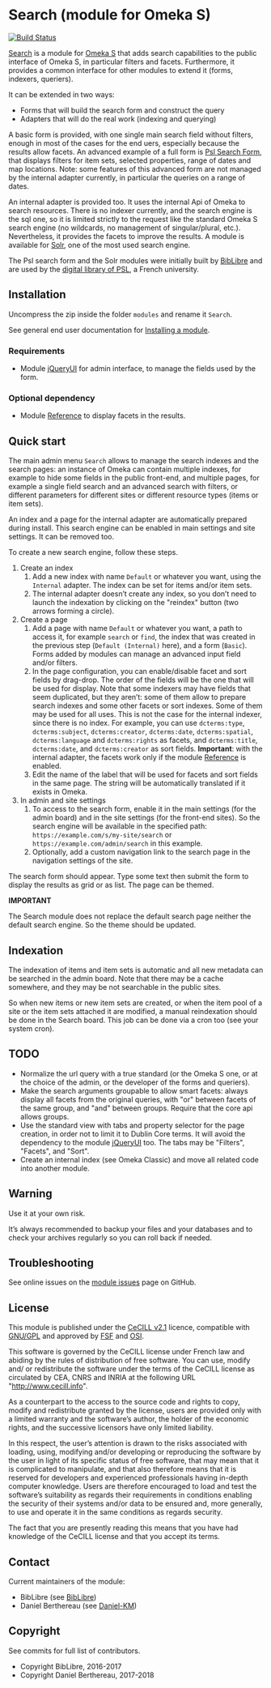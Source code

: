 Search (module for Omeka S)
===========================

[![Build Status](https://travis-ci.org/biblibre/omeka-s-module-Search.svg?branch=master)](https://travis-ci.org/biblibre/omeka-s-module-Search)

[Search] is a module for [Omeka S] that adds search capabilities to the public
interface of Omeka S, in particular filters and facets. Furthermore, it provides
a common interface for other modules to extend it (forms, indexers, queriers).

It can be extended in two ways:

- Forms that will build the search form and construct the query
- Adapters that will do the real work (indexing and querying)

A basic form is provided, with one single main search field without filters,
enough in most of the cases for the end uers, especially because the results
allow facets. An advanced example of a full form is [Psl Search Form], that
displays filters for item sets, selected properties, range of dates and map
locations. Note: some features of this advanced form are not managed by the
internal adapter currently, in particular the queries on a range of dates.

An internal adapter is provided too. It uses the internal Api of Omeka to search
resources. There is no indexer currently, and the search engine is the sql one,
so it is limited strictly to the request like the standard Omeka S search engine
(no wildcards, no management of singular/plural, etc.). Nevertheless, it
provides the facets to improve the results. A module is available for [Solr],
one of the most used search engine.

The Psl search form and the Solr modules were initially built by [BibLibre] and
are used by the [digital library of PSL], a French university.


Installation
------------

Uncompress the zip inside the folder `modules` and rename it `Search`.

See general end user documentation for [Installing a module].

### Requirements

- Module [jQueryUI] for admin interface, to manage the fields used by the form.

### Optional dependency

- Module [Reference] to display facets in the results.


Quick start
-----------

The main admin menu `Search` allows to manage the search indexes and the search
pages: an instance of Omeka can contain multiple indexes, for example to hide
some fields in the public front-end, and multiple pages, for example a single
field search and an advanced search with filters, or different parameters for
different sites or different resource types (items or item sets).

An index and a page for the internal adapter are automatically prepared during
install. This search engine can be enabled in main settings and site settings.
It can be removed too.

To create a new search engine, follow these steps.

1. Create an index
    1. Add a new index with name `Default` or whatever you want, using the
       `Internal` adapter. The index can be set for items and/or item sets.
    2. The internal adapter doesn’t create any index, so you don’t need to
       launch the indexation by clicking on the "reindex" button (two arrows
       forming a circle).
2. Create a page
    1. Add a page with name `Default` or whatever you want, a path to access it,
       for example `search` or `find`, the index that was created in the
       previous step (`Default (Internal)` here), and a form (`Basic`). Forms
       added by modules can manage an advanced input field and/or filters.
    2. In the page configuration, you can enable/disable facet and sort fields
       by drag-drop. The order of the fields will be the one that will be used
       for display. Note that some indexers may have fields that seem
       duplicated, but they aren’t: some of them allow to prepare search indexes
       and some other facets or sort indexes. Some of them may be used for all
       uses. This is not the case for the internal indexer, since there is no
       index.
       For example, you can use `dcterms:type`, `dcterms:subject`,
       `dcterms:creator`, `dcterms:date`, `dcterms:spatial`, `dcterms:language`
       and `dcterms:rights` as facets, and `dcterms:title`, `dcterms:date`, and
       `dcterms:creator` as sort fields.
       **Important**: with the internal adapter, the facets work only if the
       module [Reference] is enabled.
    3. Edit the name of the label that will be used for facets and sort fields
       in the same page. The string will be automatically translated if it
       exists in Omeka.
3. In admin and site settings
    1. To access to the search form, enable it in the main settings (for the
       admin board) and in the site settings (for the front-end sites). So the
       search engine will be available in the specified path: `https://example.com/s/my-site/search`
       or `https://example.com/admin/search` in this example.
    2. Optionally, add a custom navigation link to the search page in the
       navigation settings of the site.

The search form should appear. Type some text then submit the form to display
the results as grid or as list. The page can be themed.

**IMPORTANT**

The Search module  does not replace the default search page neither the default
search engine. So the theme should be updated.


Indexation
----------

The indexation of items and item sets is automatic and all new metadata can be
searched in the admin board. Note that there may be a cache somewhere, and they
may be not searchable in the public sites.

So when new items or new item sets are created, or when the item pool of a site
or the item sets attached it are modified, a manual reindexation should be done
in the Search board. This job can be done via a cron too (see your system cron).


TODO
----

- Normalize the url query with a true standard (or the Omeka S one, or at the
  choice of the admin, or the developer of the forms and queriers).
- Make the search arguments groupable to allow smart facets: always display all
  facets from the original queries, with "or" between facets of the same group,
  and "and" between groups. Require that the core api allows groups.
- Use the standard view with tabs and property selector for the page creation,
  in order not to limit it to Dublin Core terms. It will avoid the dependency to
  the module [jQueryUI] too. The tabs may be "Filters", "Facets", and "Sort".
- Create an internal index (see Omeka Classic) and move all related code into
  another module.


Warning
-------

Use it at your own risk.

It’s always recommended to backup your files and your databases and to check
your archives regularly so you can roll back if needed.


Troubleshooting
---------------

See online issues on the [module issues] page on GitHub.


License
-------

This module is published under the [CeCILL v2.1] licence, compatible with
[GNU/GPL] and approved by [FSF] and [OSI].

This software is governed by the CeCILL license under French law and abiding by
the rules of distribution of free software. You can use, modify and/ or
redistribute the software under the terms of the CeCILL license as circulated by
CEA, CNRS and INRIA at the following URL "http://www.cecill.info".

As a counterpart to the access to the source code and rights to copy, modify and
redistribute granted by the license, users are provided only with a limited
warranty and the software’s author, the holder of the economic rights, and the
successive licensors have only limited liability.

In this respect, the user’s attention is drawn to the risks associated with
loading, using, modifying and/or developing or reproducing the software by the
user in light of its specific status of free software, that may mean that it is
complicated to manipulate, and that also therefore means that it is reserved for
developers and experienced professionals having in-depth computer knowledge.
Users are therefore encouraged to load and test the software’s suitability as
regards their requirements in conditions enabling the security of their systems
and/or data to be ensured and, more generally, to use and operate it in the same
conditions as regards security.

The fact that you are presently reading this means that you have had knowledge
of the CeCILL license and that you accept its terms.


Contact
-------

Current maintainers of the module:

* BibLibre (see [BibLibre])
* Daniel Berthereau (see [Daniel-KM])


Copyright
---------

See commits for full list of contributors.

* Copyright BibLibre, 2016-2017
* Copyright Daniel Berthereau, 2017-2018


[Search]: https://github.com/BibLibre/Omeka-S-module-Search
[Omeka S]: https://omeka.org/s
[Psl Search Form]: https://github.com/BibLibre/Omeka-S-module-PslSearchForm
[Solr]: https://github.com/biblibre/Omeka-S-module-Solr
[digital library of PSL]: https://bibnum.explore.univ-psl.fr
[Installing a module]: http://dev.omeka.org/docs/s/user-manual/modules/#installing-modules
[jQueryUI]: https://github.com/biblibre/omeka-s-module-jQueryUI
[Reference]: https://github.com/Daniel-KM/Omeka-S-module-Reference
[module issues]: https://github.com/BibLibre/Omeka-S-module-Search/issues
[CeCILL v2.1]: https://www.cecill.info/licences/Licence_CeCILL_V2.1-en.html
[GNU/GPL]: https://www.gnu.org/licenses/gpl-3.0.html
[FSF]: https://www.fsf.org
[OSI]: http://opensource.org
[BibLibre]: https://github.com/biblibre
[Daniel-KM]: https://github.com/Daniel-KM "Daniel Berthereau"
